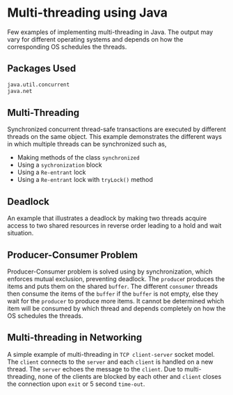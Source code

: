 # Multi-threading using Java
Few examples of implementing multi-threading in Java. The output may vary for different operating systems and depends on how the corresponding OS schedules the threads.

## Packages Used
```bash
java.util.concurrent
java.net
```

## Multi-Threading
Synchronized concurrent thread-safe transactions are executed by different threads on the same object. This example demonstrates the different ways in which multiple threads can be synchronized such as,

* Making methods of the class `synchronized`
* Using a `sychronization` block
* Using a `Re-entrant` lock
* Using a `Re-entrant` lock with `tryLock()` method

## Deadlock
An example that illustrates a deadlock by making two threads acquire access to two shared resources in reverse order leading to a hold and wait situation.

## Producer-Consumer Problem
Producer-Consumer problem is solved using by synchronization, which enforces mutual exclusion, preventing deadlock. The `produce`r produces the items and puts them on the shared `buffer`. The different `consumer` threads then consume the items of the `buffer` if the `buffer` is not empty, else they wait for the `producer` to produce more items. It cannot be determined which item will be consumed by which thread and depends completely on how the OS schedules the threads.

## Multi-threading in Networking
A simple example of multi-threading in `TCP client-server` socket model. The `client` connects to the `server` and each `client` is handled on a new thread. The `server` echoes the message to the `client`. Due to multi-threading, none of the clients are blocked by each other and `client` closes the connection upon `exit` or 5 second `time-out`.
